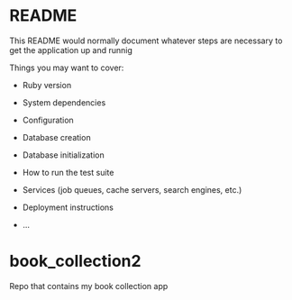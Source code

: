 
# README

This README would normally document whatever steps are necessary to get the
application up and runnig

Things you may want to cover:

* Ruby version

* System dependencies

* Configuration

* Database creation

* Database initialization

* How to run the test suite

* Services (job queues, cache servers, search engines, etc.)

* Deployment instructions

* ...
# book_collection2
Repo that contains my book collection app


